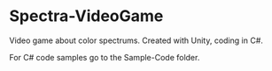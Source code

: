 # Spectra-VideoGame
Video game about color spectrums.
Created with Unity, coding in C#.

For C# code samples go to the Sample-Code folder.
